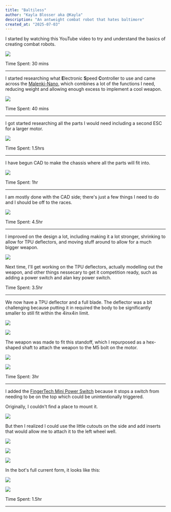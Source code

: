 ```yaml
---
title: "Baltiless"
author: "Kayla Blosser aka @Kayla"
description: "An antweight combat robot that hates baltimore"
created_at: "2025-07-03"
---
```


I started by watching this YouTube video to try and understand the basics of creating combat robots.

[![](https://img.youtube.com/vi/BvNRtRuOALw/maxresdefault.jpg)](https://www.youtube.com/watch?v=BvNRtRuOALw)

Time Spent: 30 mins

---

I started researching what **E**lectronic **S**peed **C**ontroller to use and came across the [Malenki-Nano](https://botbitz.com.au/collections/antweight-parts/products/malenki-nano), which combines a lot of the functions I need, reducing weight and allowing enough excess to implement a cool weapon.

![](https://hc-cdn.hel1.your-objectstorage.com/s/v3/f1f9c87ec9e84d9fe70434d07847b9196a8967c0_image.png)

Time Spent: 40 mins

---

I got started researching all the parts I would need including a second ESC for a larger motor.

![](https://hc-cdn.hel1.your-objectstorage.com/s/v3/7508668b61203a87443b3ce06ea32ebddccfca93_image.png)

Time Spent: 1.5hrs

--- 

I have begun CAD to make the chassis where all the parts will fit into.

![](https://hc-cdn.hel1.your-objectstorage.com/s/v3/2553c17026d7e8383f2747c5319af052e8236ca8_image.png)

Time Spent: 1hr

---

I am mostly done with the CAD side; there's just a few things I need to do and I should be off to the races.

![](https://hc-cdn.hel1.your-objectstorage.com/s/v3/2e65ae65783549485b4b5c0212fdd15a65666169_image.png)

Time Spent: 4.5hr

---

I improved on the design a lot, including making it a lot stronger, shrinking to allow for TPU deflectors, and moving stuff around to allow for a much bigger weapon.

![](https://hc-cdn.hel1.your-objectstorage.com/s/v3/59c792062cfe6b2e4eb3de45bbd8b95bae3a3b9d_image.png)

Next time, I'll get working on the TPU deflectors, actually modelling out the weapon, and other things nessecary to get it competition ready, such as adding a power switch and alan key power switch.

Time Spent: 3.5hr

---

We now have a TPU deflector and a full blade. The deflector was a bit challenging because putting it in required the body to be significantly smaller to still fit within the 4inx4in limit.

![](https://hc-cdn.hel1.your-objectstorage.com/s/v3/ba732b85953aeb1a1321a7aa16f7c9202ce3dcc2_bot.gif)

![](https://hc-cdn.hel1.your-objectstorage.com/s/v3/845eefc46ee0e1a21086046b3cb4c4344c217d2b_image.png)

The weapon was made to fit this standoff, which I repurposed as a hex-shaped shaft to attach the weapon to the M5 bolt on the motor.

[![](https://hc-cdn.hel1.your-objectstorage.com/s/v3/6767dadd18076eff6b3931456a08185c4f115f41_image.png)](https://www.digikey.com/en/products/detail/w%C3%BCrth-elektronik/970300581/6174852)

![](https://emaxmodel.com/cdn/shop/products/img_4131_1.png?v=1598532540)

Time Spent: 3hr

---

I added the [FingerTech Mini Power Switch](https://repeat-robotics.com/buy/fingertech-switch/) because it stops a switch from needing to be on the top which could be unintentionally triggered.

Originally, I couldn't find a place to mount it.

![](https://hc-cdn.hel1.your-objectstorage.com/s/v3/2b6c7bc6a0b00f92a08f8c5f638d09705ab94551_image.png)

But then I realized I could use the little cutouts on the side and add inserts that would allow me to attach it to the left wheel well.

![](https://hc-cdn.hel1.your-objectstorage.com/s/v3/eed22fd37199f7eec698ed558ef1b71326647c59_image.png)

![](https://hc-cdn.hel1.your-objectstorage.com/s/v3/45591e21c6fbeca3690f22d2a2a506b0744b1a84_image.png)

![](https://hc-cdn.hel1.your-objectstorage.com/s/v3/2d55b2312fe226b553969fec85436224e3e60aae_image.png)

In the bot's full current form, it looks like this:

![](https://hc-cdn.hel1.your-objectstorage.com/s/v3/c47687a362ec0878b1bbe5aa74a80f8b881c42c0_image.png)

![](https://hc-cdn.hel1.your-objectstorage.com/s/v3/8f98f081054d968446a7e2f90042f8f36455c734_image.png)

Time Spent: 1.5hr

---

